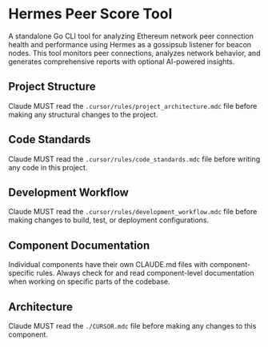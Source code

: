 # Hermes Peer Score Tool

A standalone Go CLI tool for analyzing Ethereum network peer connection health and performance using Hermes as a gossipsub listener for beacon nodes. This tool monitors peer connections, analyzes network behavior, and generates comprehensive reports with optional AI-powered insights.

## Project Structure
Claude MUST read the `.cursor/rules/project_architecture.mdc` file before making any structural changes to the project.

## Code Standards  
Claude MUST read the `.cursor/rules/code_standards.mdc` file before writing any code in this project.

## Development Workflow
Claude MUST read the `.cursor/rules/development_workflow.mdc` file before making changes to build, test, or deployment configurations.

## Component Documentation
Individual components have their own CLAUDE.md files with component-specific rules. Always check for and read component-level documentation when working on specific parts of the codebase.

## Architecture  
Claude MUST read the `./CURSOR.mdc` file before making any changes to this component.